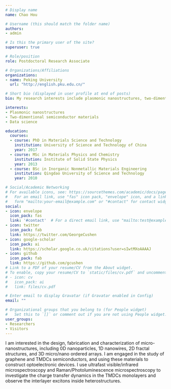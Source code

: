 ```yaml
---
# Display name
name: Chao Hou

# Username (this should match the folder name)
authors:
- admin

# Is this the primary user of the site?
superuser: true

# Role/position
role: Postdoctoral Research Associate

# Organizations/Affiliations
organizations:
- name: Peking University
  url: "http://english.pku.edu.cn/"

# Short bio (displayed in user profile at end of posts)
bio: My research interests include plasmonic nanostructures, two-dimentional semiconductor materials and data science.

interests:
- Plasmonic nanostructures
- Two-dimentional semiconductor materials
- Data science

education:
  courses:
  - course: PhD in Materials Science and Technology 
    institution: University of Science and Technology of China
    year: 2017
  - course: MSc in Materials Physics and Chemistry
    institution: Institute of Solid State Physics
    year: 2013
  - course: BSc in Inorganic Nonmetallic Materials Engineering 
    institution: Qingdao University of Science and Technology
    year: 2010

# Social/Academic Networking
# For available icons, see: https://sourcethemes.com/academic/docs/page-builder/#icons
#   For an email link, use "fas" icon pack, "envelope" icon, and a link in the
#   form "mailto:your-email@example.com" or "#contact" for contact widget.
social:
- icon: envelope
  icon_pack: fas
  link: '#contact'  # For a direct email link, use "mailto:test@example.org".
- icon: twitter
  icon_pack: fab
  link: https://twitter.com/GeorgeCushen
- icon: google-scholar
  icon_pack: ai
  link: https://scholar.google.co.uk/citations?user=sIwtMXoAAAAJ
- icon: github
  icon_pack: fab
  link: https://github.com/gcushen
# Link to a PDF of your resume/CV from the About widget.
# To enable, copy your resume/CV to `static/files/cv.pdf` and uncomment the lines below.
# - icon: cv
#   icon_pack: ai
#   link: files/cv.pdf

# Enter email to display Gravatar (if Gravatar enabled in Config)
email: ""

# Organizational groups that you belong to (for People widget)
#   Set this to `[]` or comment out if you are not using People widget.
user_groups:
- Researchers
- Visitors
---
```


I am interested in the design, fabrication and characterization of micro-nanostructures, including 0D nanoparticles, 1D nanowires, 2D fractal structures, and 3D micro/nano ordered arrays. I am engaged in the study of graphene and TMDCs semiconductors, and using these materials to construct optoelectronic devices. I use ultrafast visible/infrared microspectroscopy and Raman/Photoluminescence microspectroscopy to investigate the charge transfer dynamics in the TMDCs monolayers and observe the interlayer excitons inside heterostructures.
